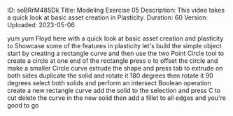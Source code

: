 ID: soBRrM48SDk
Title: Modeling Exercise 05
Description: This video takes a quick look at basic asset creation in Plasticity.
Duration: 60
Version: 
Uploaded: 2023-05-06

yum yum Floyd here with a quick look at
basic asset creation and plasticity to
Showcase some of the features in
plasticity let's build the simple object
start by creating a rectangle curve and
then use the two Point Circle tool to
create a circle at one end of the
rectangle press o to offset the circle
and make a smaller Circle curve extrude
the shape and press tab to extrude on
both sides duplicate the solid and
rotate it 180 degrees then rotate it 90
degrees select both solids and perform
an intersect Boolean operation create a
new rectangle curve
add the solid to the selection and press
C to cut
delete the curve in the new solid then
add a fillet to all edges and you're
good to go

